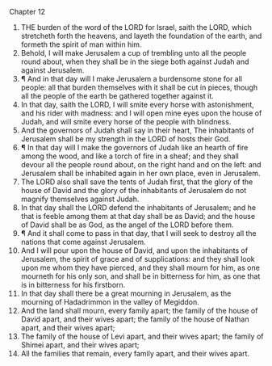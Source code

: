 

Chapter 12

1. THE burden of the word of the LORD for Israel, saith the LORD, which stretcheth forth the heavens, and layeth the foundation of the earth, and formeth the spirit of man within him.
2. Behold, I will make Jerusalem a cup of trembling unto all the people round about, when they shall be in the siege both against Judah and against Jerusalem.
3. ¶ And in that day will I make Jerusalem a burdensome stone for all people: all that burden themselves with it shall be cut in pieces, though all the people of the earth be gathered together against it.
4. In that day, saith the LORD, I will smite every horse with astonishment, and his rider with madness: and I will open mine eyes upon the house of Judah, and will smite every horse of the people with blindness.
5. And the governors of Judah shall say in their heart, The inhabitants of Jerusalem shall be my strength in the LORD of hosts their God.
6. ¶ In that day will I make the governors of Judah like an hearth of fire among the wood, and like a torch of fire in a sheaf; and they shall devour all the people round about, on the right hand and on the left: and Jerusalem shall be inhabited again in her own place, even in Jerusalem.
7. The LORD also shall save the tents of Judah first, that the glory of the house of David and the glory of the inhabitants of Jerusalem do not magnify themselves against Judah.
8. In that day shall the LORD defend the inhabitants of Jerusalem; and he that is feeble among them at that day shall be as David; and the house of David shall be as God, as the angel of the LORD before them.
9. ¶ And it shall come to pass in that day, that I will seek to destroy all the nations that come against Jerusalem.
10. And I will pour upon the house of David, and upon the inhabitants of Jerusalem, the spirit of grace and of supplications: and they shall look upon me whom they have pierced, and they shall mourn for him, as one mourneth for his only son, and shall be in bitterness for him, as one that is in bitterness for his firstborn.
11. In that day shall there be a great mourning in Jerusalem, as the mourning of Hadadrimmon in the valley of Megiddon.
12. And the land shall mourn, every family apart; the family of the house of David apart, and their wives apart; the family of the house of Nathan apart, and their wives apart;
13. The family of the house of Levi apart, and their wives apart; the family of Shimei apart, and their wives apart;
14. All the families that remain, every family apart, and their wives apart.
